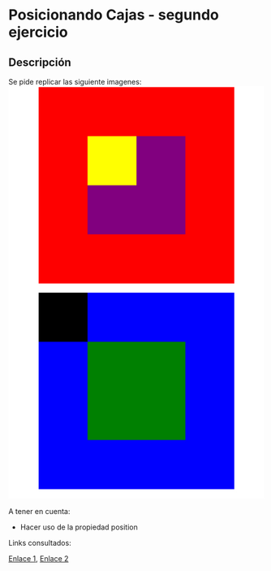# Posicionando Cajas - segundo ejercicio

## Descripción

Se pide replicar las siguiente imagenes: 
![Imagen a replicar](assets/imgs/picture_boxes.jpg)

A tener en cuenta:

* Hacer uso de la propiedad position

Links consultados:

[Enlace 1][1], [Enlace 2][2]

 [1]: http://librosweb.es/libro/css/capitulo_5/posicionamiento_absoluto.html
 [2]: http://es.learnlayout.com/position.html
